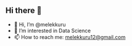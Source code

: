 ## Hi there 👋

- 👋 Hi, I’m @melekkuru
- 👀 I’m interested in Data Science
- 📫 How to reach me: melekkuru12@gmail.com

